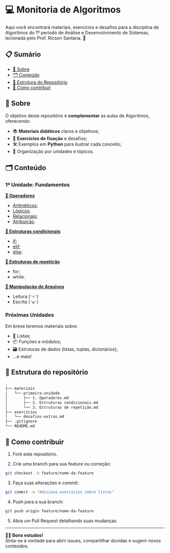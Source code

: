 # :computer: Monitoria de Algoritmos

Aqui você encontrará materiais, exercícios e desafios para a disciplina de Algoritmos do 1º período de Análise e Desenvolvimento de Sistemas, lecionada pelo Prof. Ricson Santana. 🚀


## 📋 Sumário

- [📖 Sobre](#📖-sobre)  
- [🗂️ Conteúdo](#🗂️-conteúdo)  
- [📁 Estrutura do Repositório](#📁-estrutura-do-repositório)
- [🤝 Como contribuir](#🤝-como-contribuir)

## 📖 Sobre

O objetivo deste repositório é **complementar** as aulas de Algoritmos, oferecendo:

- 📚 **Materiais didáticos** claros e objetivos;
- 🧠 **Exercícios de fixação** e desafios;
- 🛠️ Exemplos em **Python** para ilustrar cada conceito;
- 📂 Organização por unidades e tópicos.

## 🗂️ Conteúdo

### 1ª Unidade: Fundamentos

**[🔢 Operadores](./materiais/primeira-unidade/1.%20Operadores.md)**
- [Aritméticos](./materiais/primeira-unidade/1.%20Operadores.md#operadores-aritméticos);
- [Lógicos](./materiais/primeira-unidade/1.%20Operadores.md#operadores-lógicos);
- [Relacionais](./materiais/primeira-unidade/1.%20Operadores.md#operadores-relacionais);
- [Atribuição](./materiais/primeira-unidade/1.%20Operadores.md#operadores-de-atribuição).

**[🔀 Estruturas condicionais](./materiais/primeira-unidade/2.%20Estruturas%20condicionais.md)**
- [if](./materiais/primeira-unidade/2.%20Estruturas%20condicionais.md#if);
- [elif](./materiais/primeira-unidade/2.%20Estruturas%20condicionais.md#elif);
- [else](./materiais/primeira-unidade/2.%20Estruturas%20condicionais.md#else).

**[🔄 Estruturas de repetição](./materiais/primeira-unidade/3.%20Estruturas%20de%20repetição.md)**
- for;
- while.

**[📄 Manipulação de Arquivos](./materiais/primeira-unidade/4.%20Manipulação%20de%20arquivos.md)**  
- Leitura (`'r'`)  
- Escrita (`'w'`)

### Próximas Unidades

Em breve teremos materiais sobre:

- 🛒 Listas;
- 📦 Funções e módulos;
- 🗃️ Estruturas de dados (listas, tuplas, dicionários);
- ...e mais!

## 📁 Estrutura do repositório

```bash
.
├── materiais
│   └── primeira-unidade
│       ├── 1. Operadores.md
│       ├── 2. Estruturas condicionais.md
│       └── 3. Estruturas de repetição.md
├── exercícios
│   └── desafios-extras.md
├── .gitignore
└── README.md
```

## 🤝 Como contribuir

1. Fork este repositório.

2. Crie uma branch para sua feature ou correção:

```bash
git checkout -b feature/nome-da-feature
```

3. Faça suas alterações e commit:

```bash
git commit -m "Adiciona exercícios sobre listas"
```

4. Push para a sua branch:

```bash
git push origin feature/nome-da-feature
```

5. Abra um Pull Request detalhando suas mudanças.

---

**:student: Bons estudos!** <br>
Sinta-se à vontade para abrir issues, compartilhar dúvidas e sugerir novos conteúdos.